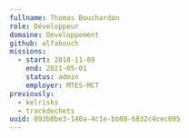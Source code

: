```yaml
---
fullname: Thomas Bouchardon
role: Développeur
domaine: Développement
github: alfabouch
missions:
  - start: 2018-11-09
    end: 2021-05-01
    status: admin
    employer: MTES-MCT
previously:
  - kelrisks
  - trackdechets
uuid: 093b8be3-140a-4c1e-bb08-6832c4cec095
---
```

